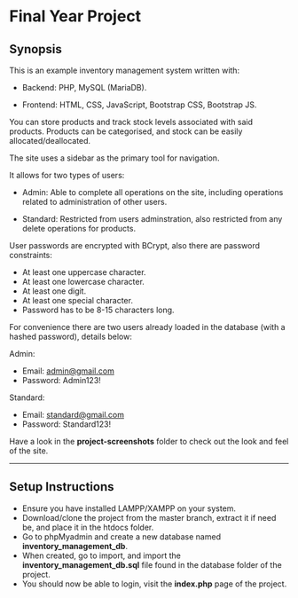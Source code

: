 # Final Year Project

## Synopsis

This is an example inventory management system written with:

- Backend:
PHP, MySQL (MariaDB).

- Frontend:
HTML, CSS, JavaScript, Bootstrap CSS, Bootstrap JS.

You can store products and track stock levels associated with said products. Products can be categorised, and stock can be easily allocated/deallocated.

The site uses a sidebar as the primary tool for navigation.

It allows for two types of users:

- Admin: Able to complete all operations on the site, including operations related to administration of other users.

- Standard: Restricted from users adminstration, also restricted from any delete operations for products.

User passwords are encrypted with BCrypt, also there are password constraints:

- At least one uppercase character.
- At least one lowercase character.
- At least one digit.
- At least one special character.
- Password has to be 8-15 characters long.

For convenience there are two users already loaded in the database (with a hashed password), details below:

Admin:

  - Email: admin@gmail.com
  - Password: Admin123!

Standard:

  - Email: standard@gmail.com
  - Password: Standard123!


Have a look in the **project-screenshots** folder to check out the look and feel of the site.

---

## Setup Instructions

- Ensure you have installed LAMPP/XAMPP on your system.
- Download/clone the project from the master branch, extract it if need be, and place it in the htdocs folder.
- Go to phpMyadmin and create a new database named **inventory_management_db**.
- When created, go to import, and import the **inventory_management_db.sql** file found in the database folder of the project.
- You should now be able to login, visit the **index.php** page of the project.
